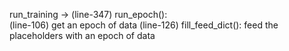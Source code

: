 run_training -> (line-347) run_epoch():  
  (line-106) get an epoch of data 
  (line-126) fill_feed_dict(): feed the placeholders with an epoch of data 
